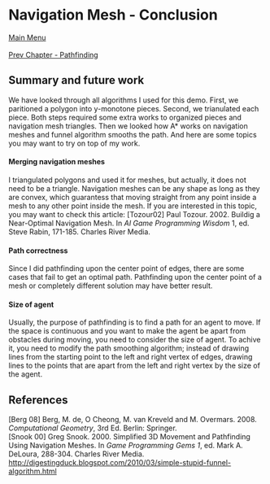 # Navigation Mesh - Conclusion
[Main Menu](../README.md)
<br /><br />
[Prev Chapter - Pathfinding](Pathfinding.md)

## Summary and future work
We have looked through all algorithms I used for this demo.
First, we paritioned a polygon into y-monotone pieces. Second, we trianulated each piece.
Both steps required some extra works to organized pieces and navigation mesh triangles.
Then we looked how A* works on navigation meshes and funnel algorithm smooths the path.
And here are some topics you may want to try on top of my work.

#### Merging navigation meshes
I triangulated polygons and used it for meshes, but actually, it does not need to be a triangle.
Navigation meshes can be any shape as long as they are convex,
which guarantess that moving straight from any point inside a mesh to any other point inside the mesh.
If you are interested in this topic, you may want to check this article:
[Tozour02] Paul Tozour. 2002. Buildig a Near-Optimal Navigation Mesh. In *AI Game Programming Wisdom* 1, ed. Steve Rabin, 171-185. Charles River Media.

#### Path correctness
Since I did pathfinding upon the center point of edges, there are some cases that fail to get an optimal path.
Pathfinding upon the center point of a mesh or completely different solution may have better result.

#### Size of agent
Usually, the purpose of pathfinding is to find a path for an agent to move.
If the space is continuous and you want to make the agent be apart from obstacles during moving, you need to consider the size of agent.
To achive it, you need to modify the path smoothing algorithm; 
instead of drawing lines from the starting point to the left and right vertex of edges,
drawing lines to the points that are apart from the left and right vertex by the size of the agent.

## References
[Berg 08] Berg, M. de, O Cheong, M. van Kreveld and M. Overmars. 2008. *Computational Geometry*, 3rd Ed. Berlin: Springer.<br />
[Snook 00] Greg Snook. 2000. Simplified 3D Movement and Pathfinding Using Navigation Meshes. In *Game Programming Gems 1*, ed. Mark A. DeLoura, 288-304. Charles River Media.<br />
http://digestingduck.blogspot.com/2010/03/simple-stupid-funnel-algorithm.html

